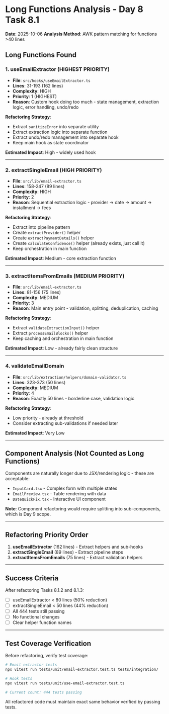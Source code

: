 # Long Functions Analysis - Day 8 Task 8.1

**Date**: 2025-10-06
**Analysis Method**: AWK pattern matching for functions >40 lines

## Long Functions Found

### 1. useEmailExtractor (HIGHEST PRIORITY)
- **File**: `src/hooks/useEmailExtractor.ts`
- **Lines**: 31-193 (162 lines)
- **Complexity**: HIGH
- **Priority**: 1 (HIGHEST)
- **Reason**: Custom hook doing too much - state management, extraction logic, error handling, undo/redo

**Refactoring Strategy**:
- Extract `sanitizeError` into separate utility
- Extract extraction logic into separate function
- Extract undo/redo management into separate hook
- Keep main hook as state coordinator

**Estimated Impact**: High - widely used hook

---

### 2. extractSingleEmail (HIGH PRIORITY)
- **File**: `src/lib/email-extractor.ts`
- **Lines**: 158-247 (89 lines)
- **Complexity**: HIGH
- **Priority**: 2
- **Reason**: Sequential extraction logic - provider → date → amount → installment → fees

**Refactoring Strategy**:
- Extract into pipeline pattern
- Create `extractProvider()` helper
- Create `extractPaymentDetails()` helper
- Create `calculateConfidence()` helper (already exists, just call it)
- Keep orchestration in main function

**Estimated Impact**: Medium - core extraction function

---

### 3. extractItemsFromEmails (MEDIUM PRIORITY)
- **File**: `src/lib/email-extractor.ts`
- **Lines**: 81-156 (75 lines)
- **Complexity**: MEDIUM
- **Priority**: 3
- **Reason**: Main entry point - validation, splitting, deduplication, caching

**Refactoring Strategy**:
- Extract `validateExtractionInput()` helper
- Extract `processEmailBlocks()` helper
- Keep caching and orchestration in main function

**Estimated Impact**: Low - already fairly clean structure

---

### 4. validateEmailDomain
- **File**: `src/lib/extraction/helpers/domain-validator.ts`
- **Lines**: 323-373 (50 lines)
- **Complexity**: MEDIUM
- **Priority**: 4
- **Reason**: Exactly 50 lines - borderline case, validation logic

**Refactoring Strategy**:
- Low priority - already at threshold
- Consider extracting sub-validations if needed later

**Estimated Impact**: Very Low

---

## Component Analysis (Not Counted as Long Functions)

Components are naturally longer due to JSX/rendering logic - these are acceptable:
- `InputCard.tsx` - Complex form with multiple states
- `EmailPreview.tsx` - Table rendering with data
- `DateQuickFix.tsx` - Interactive UI component

**Note**: Component refactoring would require splitting into sub-components, which is Day 9 scope.

---

## Refactoring Priority Order

1. **useEmailExtractor** (162 lines) - Extract helpers and sub-hooks
2. **extractSingleEmail** (89 lines) - Extract pipeline steps
3. **extractItemsFromEmails** (75 lines) - Extract validation helpers

---

## Success Criteria

After refactoring Tasks 8.1.2 and 8.1.3:
- [ ] useEmailExtractor < 80 lines (50% reduction)
- [ ] extractSingleEmail < 50 lines (44% reduction)
- [ ] All 444 tests still passing
- [ ] No functional changes
- [ ] Clear helper function names

---

## Test Coverage Verification

Before refactoring, verify test coverage:
```bash
# Email extractor tests
npx vitest run tests/unit/email-extractor.test.ts tests/integration/

# Hook tests
npx vitest run tests/unit/use-email-extractor.test.ts

# Current count: 444 tests passing
```

All refactored code must maintain exact same behavior verified by passing tests.

